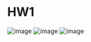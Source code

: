 # HW1
![image](https://github.com/user-attachments/assets/fb3d251d-66b6-46f6-9d2d-6da19343fe01)
![image](https://github.com/user-attachments/assets/07cbec15-6ae3-45d6-8b93-875b309dd3c1)
![image](https://github.com/user-attachments/assets/626f1655-b9e6-48a1-b95b-3e890952e318)
